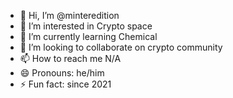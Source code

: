 - 👋 Hi, I’m @minteredition
- 👀 I’m interested in Crypto space
- 🌱 I’m currently learning Chemical
- 💞️ I’m looking to collaborate on crypto community
- 📫 How to reach me N/A
- 😄 Pronouns: he/him
- ⚡ Fun fact: since 2021

<!---
minteredition/minteredition is a ✨ special ✨ repository because its `README.md` (this file) appears on your GitHub profile.
You can click the Preview link to take a look at your changes.
--->
